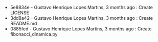 * 5e8834e - Gustavo Henrique Lopes Martins, 3 months ago : Create LICENSE
* 3dd8a42 - Gustavo Henrique Lopes Martins, 3 months ago : Create README.md
* 0885fed - Gustavo Henrique Lopes Martins, 3 months ago : Create fibonacci_dinamica.py
